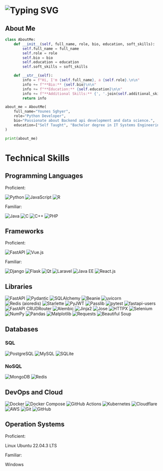 
# ![Typing SVG](https://readme-typing-svg.herokuapp.com?center=true&vCenter=true&size=30&width=600&height=40&lines=Welcome+I'm+Younes!👋;I'm+a+Python+developer!)





## About Me

```python
class AboutMe:
    def __init__(self, full_name, role, bio, education, soft_skills):
        self.full_name = full_name
        self.role = role
        self.bio = bio
        self.education = education
        self.soft_skills = soft_skills

    def __str__(self):
        info = f"Hi, I'm {self.full_name}, a {self.role}.\n\n"
        info += f"**Bio:** {self.bio}\n\n"
        info += f"**Education:** {self.education}\n\n"
        info += f"**Additional Skills:** {', '.join(self.additional_skills)}\n\n"
        return info

about_me = AboutMe(
    full_name="Younes Sghyer",
    role="Python Developer",
    bio="Passionate about Backend api development and data science.",
    education=["Self Taught", "Bachelor degree in IT Systems Engineering", "Master degree Student in IT"]
)

print(about_me)
```
# Technical Skills

## Programming Languages

Proficient:

![Python](https://img.shields.io/badge/Python-3776AB.svg?style=for-the-badge&logo=Python&logoColor=white) ![JavaScript](https://img.shields.io/badge/JavaScript-F7DF1E.svg?style=for-the-badge&logo=JavaScript&logoColor=black) ![R](https://img.shields.io/badge/R-276DC3.svg?style=for-the-badge&logo=R&logoColor=white) 

 Familiar:

![Java](https://img.shields.io/badge/Java-007396.svg?style=for-the-badge&logo=Java&logoColor=white) ![C](https://img.shields.io/badge/C-00599C.svg?style=for-the-badge&logo=C&logoColor=white) ![C++](https://img.shields.io/badge/C++-00599C.svg?style=for-the-badge&logo=C%2B%2B&logoColor=white) ![PHP](https://img.shields.io/badge/PHP-777BB4.svg?style=for-the-badge&logo=PHP&logoColor=white) 
## Frameworks

Proficient:

![FastAPI](https://img.shields.io/badge/FastAPI-009688.svg?style=for-the-badge&logo=FastAPI&logoColor=white) ![Vue.js](https://img.shields.io/badge/Vue.js-4FC08D.svg?style=for-the-badge&logo=vuedotjs&logoColor=white) 

Familiar:

![Django](https://img.shields.io/badge/Django-092E20.svg?style=for-the-badge&logo=Django&logoColor=white) ![Flask](https://img.shields.io/badge/Flask-000000.svg?style=for-the-badge&logo=Flask&logoColor=white) ![Qt](https://img.shields.io/badge/Qt-41CD52.svg?style=for-the-badge&logo=Qt&logoColor=white) ![Laravel](https://img.shields.io/badge/Laravel-FF2D20.svg?style=for-the-badge&logo=Laravel&logoColor=white) ![Java EE](https://img.shields.io/badge/JAVA%20EE-007396.svg?style=for-the-badge&logo=Java&logoColor=white) ![React.js](https://img.shields.io/badge/React.js-61DAFB.svg?style=for-the-badge&logo=React&logoColor=white) 

## Libraries
![FastAPI](https://img.shields.io/badge/-FastAPI-blue?style=flat-square&logo=fastapi&logoColor=white)
![Pydantic](https://img.shields.io/badge/-Pydantic-blue?style=flat-square&logo=python&logoColor=white)
![SQLAlchemy](https://img.shields.io/badge/-SQLAlchemy-blue?style=flat-square&logo=python&logoColor=white)
![Beanie](https://img.shields.io/badge/-Beanie-blue?style=flat-square&logo=python&logoColor=white)
![uvicorn](https://img.shields.io/badge/-uvicorn-blue?style=flat-square&logo=python&logoColor=white)
![Redis (aioredis)](https://img.shields.io/badge/-Redis%20(aioredis)-blue?style=flat-square&logo=redis&logoColor=white)
![Starlette](https://img.shields.io/badge/-Starlette-blue?style=flat-square&logo=starlette&logoColor=white)
![PyJWT](https://img.shields.io/badge/-PyJWT-blue?style=flat-square&logo=python&logoColor=white)
![Passlib](https://img.shields.io/badge/-Passlib-blue?style=flat-square&logo=python&logoColor=white)
![pytest](https://img.shields.io/badge/-pytest-blue?style=flat-square&logo=pytest&logoColor=white)
![fastapi-users](https://img.shields.io/badge/-fastapi--users-blue?style=flat-square&logo=python&logoColor=white)
![FastAPI CRUDRouter](https://img.shields.io/badge/-FastAPI%20CRUDRouter-blue?style=flat-square&logo=python&logoColor=white)
![Alembic](https://img.shields.io/badge/-Alembic-blue?style=flat-square&logo=python&logoColor=white)
![Jinja2](https://img.shields.io/badge/-Jinja2-blue?style=flat-square&logo=jinja&logoColor=white)
![Jose](https://img.shields.io/badge/-Jose-blue?style=flat-square&logo=python&logoColor=white)
![HTTPX](https://img.shields.io/badge/-HTTPX-blue?style=flat-square&logo=python&logoColor=white)
![Selenium](https://img.shields.io/badge/-Selenium-green?style=flat-square&logo=selenium&logoColor=white)
![NumPy](https://img.shields.io/badge/-NumPy-blue?style=flat-square&logo=numpy&logoColor=white)
![Pandas](https://img.shields.io/badge/-Pandas-blue?style=flat-square&logo=pandas&logoColor=white)
![Matplotlib](https://img.shields.io/badge/-Matplotlib-blue?style=flat-square&logo=matplotlib&logoColor=white)
![Requests](https://img.shields.io/badge/-Requests-blue?style=flat-square&logo=requests&logoColor=white)
![Beautiful Soup](https://img.shields.io/badge/-Beautiful%20Soup-blue?style=flat-square&logo=beautifulsoup&logoColor=white)

## Databases
### SQL

![PostgreSQL](https://img.shields.io/badge/PostgreSQL-4169E1?style=for-the-badge&logo=postgresql&logoColor=white)
![MySQL](https://img.shields.io/badge/MySQL-4479A1?style=for-the-badge&logo=mysql&logoColor=white)
![SQLite](https://img.shields.io/badge/SQLite-003B57?style=for-the-badge&logo=sqlite&logoColor=white)

### NoSQL

![MongoDB](https://img.shields.io/badge/MongoDB-47A248?style=for-the-badge&logo=mongodb&logoColor=white)
![Redis](https://img.shields.io/badge/Redis-DC382D?style=for-the-badge&logo=redis&logoColor=white)

## DevOps and Cloud

![Docker](https://img.shields.io/badge/-Docker-blue?style=flat-square&logo=docker&logoColor=white) ![Docker Compose](https://img.shields.io/badge/-Docker%20Compose-blue?style=flat-square&logo=docker&logoColor=white) ![GitHub Actions](https://img.shields.io/badge/-GitHub%20Actions-blue?style=flat-square&logo=github-actions&logoColor=white) ![Kubernetes](https://img.shields.io/badge/-Kubernetes-blue?style=flat-square&logo=kubernetes&logoColor=white) ![Cloudflare](https://img.shields.io/badge/-Cloudflare-blue?style=flat-square&logo=cloudflare&logoColor=white) ![AWS](https://img.shields.io/badge/-AWS-blue?style=flat-square&logo=amazon-aws&logoColor=white) ![Git](https://img.shields.io/badge/-Git-blue?style=flat-square&logo=git&logoColor=white) ![GitHub](https://img.shields.io/badge/-GitHub-blue?style=flat-square&logo=github&logoColor=white)

## Operation Systems

Proficient:

Linux Ubuntu 22.04.3 LTS

Familiar:

Windows
